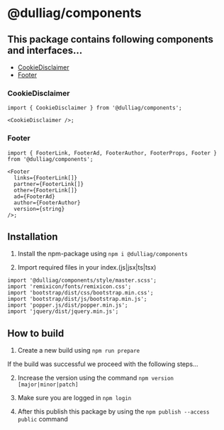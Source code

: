 # @dulliag/components

## This package contains following components and interfaces...

- [CookieDisclaimer](#cookiedisclaimer)
- [Footer](#footer)

### CookieDisclaimer

```tsx
import { CookieDisclaimer } from '@dulliag/components';

<CookieDisclaimer />;
```

### Footer

```tsx
import { FooterLink, FooterAd, FooterAuthor, FooterProps, Footer } from '@dulliag/components';

<Footer
  links={FooterLink[]}
  partner={FooterLink[]}
  other={FooterLink[]}
  ad={FooterAd}
  author={FooterAuthor}
  version={string}
/>;
```

## Installation

1. Install the npm-package using `npm i @dulliag/components`

2. Import required files in your index.(js|jsx|ts|tsx)

```tsx
import '@dulliag/components/style/master.scss';
import 'remixicon/fonts/remixicon.css';
import 'bootstrap/dist/css/bootstrap.min.css';
import 'bootstrap/dist/js/bootstrap.min.js';
import 'popper.js/dist/popper.min.js';
import 'jquery/dist/jquery.min.js';
```

## How to build

1. Create a new build using `npm run prepare`

If the build was successful we proceed with the following steps...

2. Increase the version using the command `npm version [major|minor|patch]`

3. Make sure you are logged in `npm login`

4. After this publish this package by using the `npm publish --access public` command
